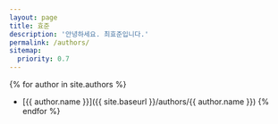```yaml
---
layout: page
title: 효준
description: '안녕하세요. 최효준입니다.'
permalink: /authors/
sitemap:
  priority: 0.7
---
```

{% for author in site.authors %}
* [{{ author.name }}]({{ site.baseurl }}/authors/{{ author.name }})
{% endfor %}
